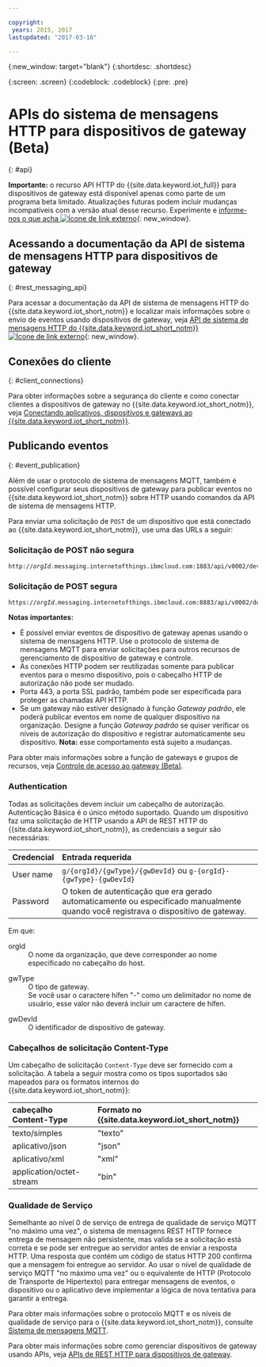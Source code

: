 ```yaml
---

copyright:
 years: 2015, 2017
lastupdated: "2017-03-16"

---
```


{:new_window: target="blank"}
{:shortdesc: .shortdesc}

{:screen: .screen}
{:codeblock: .codeblock}
{:pre: .pre}

# APIs do sistema de mensagens HTTP para dispositivos de gateway (Beta)
{: #api}

**Importante:** o recurso API HTTP do {{site.data.keyword.iot_full}} para dispositivos de gateway está disponível apenas como parte de um programa beta limitado. Atualizações futuras podem incluir mudanças incompatíveis com a versão atual desse recurso. Experimente e [informe-nos o que acha ![Ícone de link externo](../../../icons/launch-glyph.svg)](https://developer.ibm.com/answers/smart-spaces/17/internet-of-things.html){: new_window}.

## Acessando a documentação da API de sistema de mensagens HTTP para dispositivos de gateway
{: #rest_messaging_api}

Para acessar a documentação da API de sistema de mensagens HTTP do {{site.data.keyword.iot_short_notm}} e localizar mais informações sobre o envio de eventos usando dispositivos de gateway, veja [API de sistema de mensagens HTTP do {{site.data.keyword.iot_short_notm}} ![Ícone de link externo](../../../icons/launch-glyph.svg)](https://docs.internetofthings.ibmcloud.com/apis/swagger/v0002/http-messaging.html){: new_window}.


## Conexões do cliente
{: #client_connections}

Para obter informações sobre a segurança do cliente e como conectar clientes a dispositivos de gateway no {{site.data.keyword.iot_short_notm}}, veja [Conectando aplicativos, dispositivos e gateways ao {{site.data.keyword.iot_short_notm}}](../reference/security/connect_devices_apps_gw.html).


## Publicando eventos
{: #event_publication}

Além de usar o protocolo de sistema de mensagens MQTT, também é possível configurar seus dispositivos de gateway para publicar eventos no {{site.data.keyword.iot_short_notm}} sobre HTTP usando comandos da API de sistema de mensagens HTTP.

Para enviar uma solicitação de `POST` de um dispositivo que está conectado ao {{site.data.keyword.iot_short_notm}}, use uma das URLs a seguir:

### Solicitação de POST não segura
<pre class="pre"><code class="hljs">http://<var class="keyword varname">orgId</var>.messaging.internetofthings.ibmcloud.com:1883/api/v0002/device/types/<var class="keyword varname">typeId</var>/devices/<var class="keyword varname">deviceId</var>/events/<var class="keyword varname">eventId</var></code></pre>

### Solicitação de POST segura
<pre class="pre"><code class="hljs">https://<var class="keyword varname">orgId</var>.messaging.internetofthings.ibmcloud.com:8883/api/v0002/device/types/<var class="keyword varname">typeId</var>/devices/<var class="keyword varname">deviceId</var>/events/<var class="keyword varname">eventId</var></code></pre>

**Notas importantes:**
- É possível enviar eventos de dispositivo de gateway apenas usando o sistema de mensagens HTTP. Use o protocolo de sistema de mensagens MQTT para enviar solicitações para outros recursos de gerenciamento de dispositivo de gateway e controle.
- As conexões HTTP podem ser reutilizadas somente para publicar eventos para o mesmo dispositivo, pois o cabeçalho HTTP de autorização não pode ser mudado.
- Porta 443, a porta SSL padrão, também pode ser especificada para proteger as chamadas API HTTP.
- Se um gateway não estiver designado à função *Gateway padrão*, ele poderá publicar eventos em nome de qualquer dispositivo na organização. Designe a função *Gateway padrão* se quiser verificar os níveis de autorização do dispositivo e registrar automaticamente seu dispositivo. **Nota:** esse comportamento está sujeito a mudanças.

Para obter mais informações sobre a função de gateways e grupos de recursos, veja [Controle de acesso ao gateway (Beta)](../gateways/gateway-access-control.html).

### Authentication

Todas as solicitações devem incluir um cabeçalho de autorização. Autenticação Básica é o único método suportado. Quando um dispositivo faz uma solicitação de HTTP usando a API de REST HTTP do {{site.data.keyword.iot_short_notm}}, as credenciais a seguir são necessárias:

|Credencial|Entrada requerida|
|:---|:---|
|User name| `g/{orgId}/{gwType}/{gwDevId}` ou `g-{orgId}-{gwType}-{gwDevId}`
|Password| O token de autenticação que era gerado automaticamente ou especificado manualmente quando você registrava o dispositivo de gateway.

Em que:

<dl>
<dt>orgId</dt>  
<dd>O nome da organização, que deve corresponder ao nome especificado no cabeçalho do host.</dd>

<p></p>
<dt>gwType</dt>  
<dd>O tipo de gateway. </dd>
<dd>Se você usar o caractere hífen "-" como um delimitador no nome de usuário, esse valor não deverá incluir um caractere de hífen.</dd>
<p></p>
<dt>gwDevId</dt>  
<dd>O identificador de dispositivo de gateway.</dd>
</dl>


### Cabeçalhos de solicitação Content-Type

Um cabeçalho de solicitação `Content-Type` deve ser fornecido com a solicitação. A tabela a seguir mostra como os tipos suportados são mapeados para os formatos internos do {{site.data.keyword.iot_short_notm}}:

|cabeçalho Content-Type|Formato no {{site.data.keyword.iot_short_notm}}|
|:---|:---|
|texto/simples|"texto"
|aplicativo/json| "json"
|aplicativo/xml | "xml"
|application/octet-stream|"bin"

### Qualidade de Serviço

Semelhante ao nível 0 de serviço de entrega de qualidade de serviço MQTT "no máximo uma vez", o sistema de mensagens REST HTTP fornece entrega de mensagem não persistente, mas valida se a solicitação está correta e se pode ser entregue ao servidor antes de enviar a resposta HTTP. Uma resposta que contém um código de status HTTP 200 confirma que a mensagem foi entregue ao servidor. Ao usar o nível de qualidade de serviço MQTT "no máximo uma vez" ou o equivalente de HTTP (Protocolo de Transporte de Hipertexto) para entregar mensagens de eventos, o dispositivo ou o aplicativo deve implementar a lógica de nova tentativa para garantir a entrega.

Para obter mais informações sobre o protocolo MQTT e os níveis de qualidade de serviço para o {{site.data.keyword.iot_short_notm}}, consulte [Sistema de mensagens MQTT](../reference/mqtt/index.html).

Para obter mais informações sobre como gerenciar dispositivos de gateway usando APIs, veja [APIs de REST HTTP para dispositivos de gateway](../gateways/gw_api.html).

